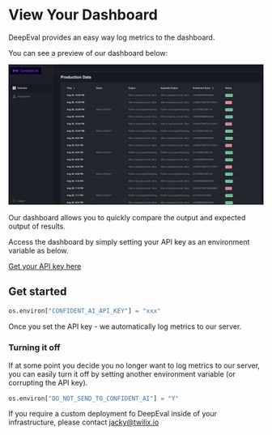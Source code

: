 # View Your Dashboard

DeepEval provides an easy way log metrics to the dashboard.

You can see a preview of our dashboard below:

![Dashboard Example](../../assets/dashboard-screenshot.png)

Our dashboard allows you to quickly compare the output and expected output of results.

Access the dashboard by simply setting your API key as an environment variable as below.

[Get your API key here](https://app.confident-ai.com)

## Get started

```python
os.environ["CONFIDENT_AI_API_KEY"] = "xxx"
```

Once you set the API key - we automatically log metrics to our server.

### Turning it off

If at some point you decide you no longer want to log metrics to our server, you can easily turn it off by setting another environment variable (or corrupting the API key).

```python
os.environ["DO_NOT_SEND_TO_CONFIDENT_AI"] = "Y"
```

If you require a custom deployment fo DeepEval inside of your infrastructure, please contact jacky@twilix.io
